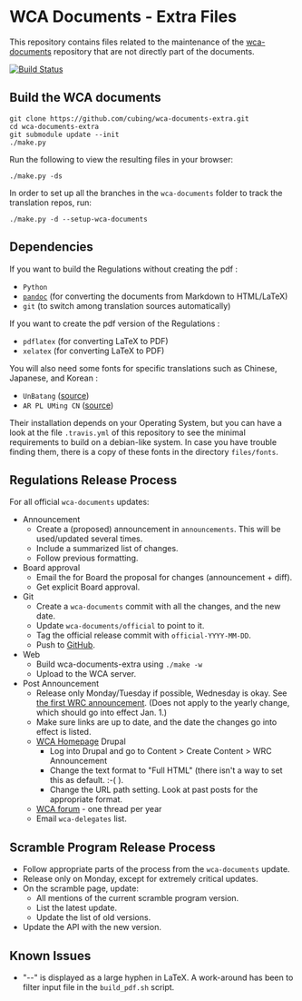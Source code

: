 # WCA Documents - Extra Files

This repository contains files related to the maintenance of the [wca-documents](https://github.com/cubing/wca-documents) repository that are not directly part of the documents.

[![Build Status](https://travis-ci.org/cubing/wca-documents-extra.png?branch=master)](https://travis-ci.org/cubing/wca-documents-extra)

## Build the WCA documents

    git clone https://github.com/cubing/wca-documents-extra.git
    cd wca-documents-extra
    git submodule update --init
    ./make.py

Run the following to view the resulting files in your browser:

    ./make.py -ds

In order to set up all the branches in the `wca-documents` folder to track the translation repos, run:

    ./make.py -d --setup-wca-documents

## Dependencies

If you want to build the Regulations without creating the pdf :

- `Python`
- [`pandoc`](http://johnmacfarlane.net/pandoc/installing.html) (for converting the documents from Markdown to HTML/LaTeX)
- `git` (to switch among translation sources automatically)

If you want to create the pdf version of the Regulations :

- `pdflatex` (for converting LaTeX to PDF)
- `xelatex` (for converting LaTeX to PDF)

You will also need some fonts for specific translations such as Chinese, Japanese, and Korean :

- `UnBatang` ([source](http://kldp.net/projects/unfonts/download))
- `AR PL UMing CN` ([source](http://www.freedesktop.org/wiki/Software/CJKUnifonts/Download/))

Their installation depends on your Operating System, but you can have a look at the file `.travis.yml` of this repository to see the minimal requirements to build on a debian-like system.
In case you have trouble finding them, there is a copy of these fonts in the directory `files/fonts`.

## Regulations Release Process

For all official `wca-documents` updates:

- Announcement
    - Create a (proposed) announcement in `announcements`. This will be used/updated several times.
    - Include a summarized list of changes.
    - Follow previous formatting.
- Board approval
    - Email the for Board the proposal for changes (announcement + diff).
    - Get explicit Board approval.
- Git
    - Create a `wca-documents` commit with all the changes, and the new date.
    - Update `wca-documents/official` to point to it.
    - Tag the official release commit with `official-YYYY-MM-DD`.
    - Push to [GitHub](https://github.com/cubing/wca-documents).
- Web
    - Build wca-documents-extra using `./make -w`
    - Upload to the WCA server.
- Post Announcement
    - Release only Monday/Tuesday if possible, Wednesday is okay. See [the first WRC announcement](https://www.worldcubeassociation.org/regulations/announcements/introducing-wrc-announcements). (Does not apply to the yearly change, which should go into effect Jan. 1.)
    - Make sure links are up to date, and the date the changes go into effect is listed.
    - [WCA Homepage](https://worldcubeassociation.org/) Drupal
        - Log into Drupal and go to Content > Create Content > WRC Announcement
        - Change the text format to "Full HTML" (there isn't a way to set this as default. :-( ).
        - Change the URL path setting. Look at past posts for the appropriate format.
    - [WCA forum](https://www.worldcubeassociation.org/forum/viewforum.php?f=9) - one thread per year
    - Email `wca-delegates` list.


## Scramble Program Release Process

- Follow appropriate parts of the process from the `wca-documents` update.
- Release only on Monday, except for extremely critical updates.
- On the scramble page, update:
    - All mentions of the current scramble program version.
    - List the latest update.
    - Update the list of old versions.
- Update the API with the new version.


## Known Issues

- "--" is displayed as a large hyphen in LaTeX. A work-around has been to filter input file in the `build_pdf.sh` script.
